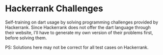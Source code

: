 # Hackerrank Challenges

Self-training on dart usage by solving programming challenges provided by Hackerrank. Since Hackerrank does not offer the dart language through their website, I'll have to generate my own version of their problems first, before solving them.

PS: Solutions here may not be correct for all test cases on Hackerrank.